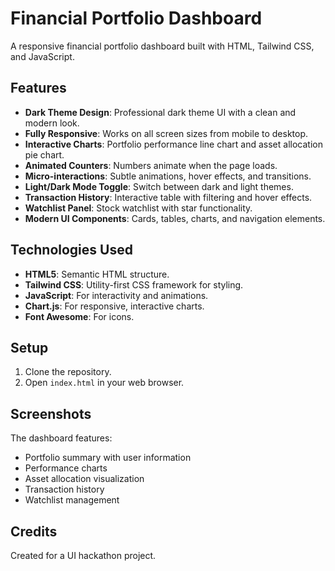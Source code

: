 # Financial Portfolio Dashboard

A responsive financial portfolio dashboard built with HTML, Tailwind CSS, and JavaScript.

## Features

- **Dark Theme Design**: Professional dark theme UI with a clean and modern look.
- **Fully Responsive**: Works on all screen sizes from mobile to desktop.
- **Interactive Charts**: Portfolio performance line chart and asset allocation pie chart.
- **Animated Counters**: Numbers animate when the page loads.
- **Micro-interactions**: Subtle animations, hover effects, and transitions.
- **Light/Dark Mode Toggle**: Switch between dark and light themes.
- **Transaction History**: Interactive table with filtering and hover effects.
- **Watchlist Panel**: Stock watchlist with star functionality.
- **Modern UI Components**: Cards, tables, charts, and navigation elements.

## Technologies Used

- **HTML5**: Semantic HTML structure.
- **Tailwind CSS**: Utility-first CSS framework for styling.
- **JavaScript**: For interactivity and animations.
- **Chart.js**: For responsive, interactive charts.
- **Font Awesome**: For icons.

## Setup

1. Clone the repository.
2. Open `index.html` in your web browser.

## Screenshots

The dashboard features:
- Portfolio summary with user information
- Performance charts
- Asset allocation visualization
- Transaction history
- Watchlist management

## Credits

Created for a UI hackathon project. 